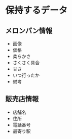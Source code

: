 # 保持するデータ
## メロンパン情報
- 画像
- 価格
- 柔らかさ
- さくさく具合
- 甘さ
- いつ行ったか
- 備考

## 販売店情報
- 店舗名
- 住所
- 電話番号
- 最寄り駅